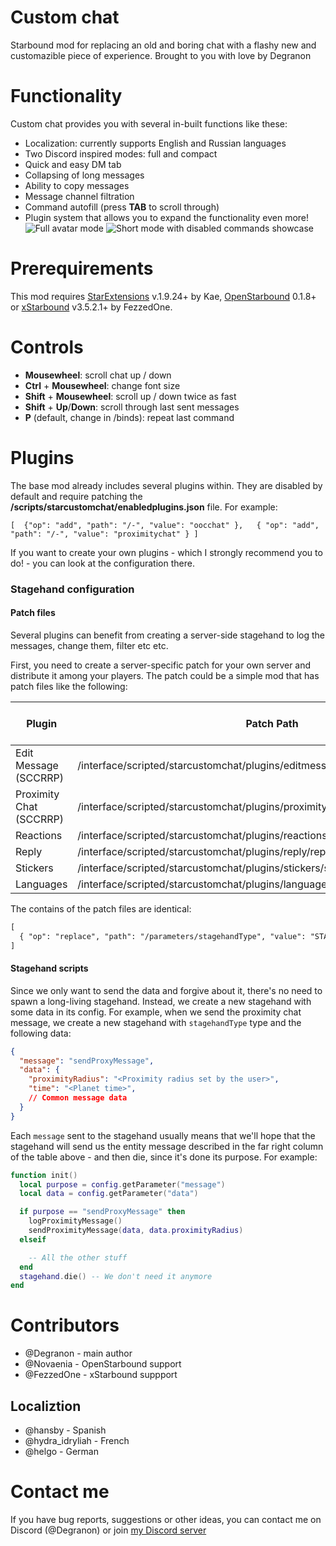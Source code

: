 # Custom chat
Starbound mod for replacing an old and boring chat with a flashy new and customazible piece of experience.
Brought to you with love by Degranon


# Functionality

Custom chat provides you with several in-built functions like these:

 - Localization: currently supports English and Russian languages
 - Two Discord inspired modes: full and compact
 - Quick and easy DM tab
 - Collapsing of long messages
 - Ability to copy messages
 - Message channel filtration
 - Command autofill (press **TAB** to scroll through)
 - Plugin system that allows you to expand the functionality even more!
![Full avatar mode](https://i.imgur.com/yLO8qWg.png)
![Short mode with disabled commands showcase](https://i.imgur.com/oXtXDp7.png)
# Prerequirements
This mod requires [StarExtensions](https://github.com/StarExtensions/StarExtensions) v.1.9.24+ by Kae, [OpenStarbound](https://github.com/OpenStarbound/OpenStarbound) 0.1.8+ or [xStarbound](https://github.com/xStarbound/xStarbound) v3.5.2.1+ by FezzedOne.

# Controls

 - **Mousewheel**: scroll chat up / down
 - **Ctrl** + **Mousewheel**: change font size
 - **Shift** + **Mousewheel**: scroll up / down twice as fast
 - **Shift** + **Up**/**Down**: scroll through last sent messages
 - **P** (default, change in /binds): repeat last command

# Plugins
The base mod already includes several plugins within. They are disabled by default and require patching the **/scripts/starcustomchat/enabledplugins.json** file. For example:

    [  {"op": "add", "path": "/-", "value": "oocchat" },   { "op": "add", "path": "/-", "value": "proximitychat" } ]
If you want to create your own plugins - which I strongly recommend you to do! - you can look at the configuration there.


### Stagehand configuration

#### Patch files
Several plugins can benefit from creating a server-side stagehand to log the messages, change them, filter etc etc.

First, you need to create a server-specific patch for your own server and distribute it among your players. The patch could be a simple mod that has patch files like the following:

| Plugin                  | Patch Path                                                                        | Stagehand Message Type Data | Player Message Handler |
|-------------------------|-----------------------------------------------------------------------------------|-----------------------------|------------------------|
| Edit Message (SCCRRP)   | /interface/scripted/starcustomchat/plugins/editmessage/editmessage.json.patch     | editMessage                 | scc_edit_message       |
| Proximity Chat (SCCRRP) | /interface/scripted/starcustomchat/plugins/proximitychat/proximitychat.json.patch | sendProxyMessage            | scc_add_message        |
| Reactions               | /interface/scripted/starcustomchat/plugins/reactions/reactions.json.patch         | addReaction                 | scc_add_reaction       |
| Reply                   | /interface/scripted/starcustomchat/plugins/reply/reply.json.patch                 | addReply                    | scc_add_relpy          |
| Stickers                | /interface/scripted/starcustomchat/plugins/stickers/stickers.json.patch           | sendSticker                 | scc_add_message        |
| Languages               | /interface/scripted/starcustomchat/plugins/languages/languages.json               | retrieveLanguages           | scc_rp_languages       |

The contains of the patch files are identical:

```diff
[
  { "op": "replace", "path": "/parameters/stagehandType", "value": "STAGEHAND_NAME"}
]
```

#### Stagehand scripts

Since we only want to send the data and forgive about it, there's no need to spawn a long-living stagehand. Instead, we create a new stagehand with some data in its config.
For example, when we send the proximity chat message, we create a new stagehand with `stagehandType` type and the following data:

```json
{
  "message": "sendProxyMessage",
  "data": {
    "proximityRadius": "<Proximity radius set by the user>",
    "time": "<Planet time>",
    // Common message data
  }
}
```

Each `message` sent to the stagehand usually means that we'll hope that the stagehand will send us the entity message described in the far right column of the table above - and then die, since it's done its purpose. For example:

```lua
function init()
  local purpose = config.getParameter("message")
  local data = config.getParameter("data")

  if purpose == "sendProxyMessage" then
    logProximityMessage()
    sendProximityMessage(data, data.proximityRadius)
  elseif

    -- All the other stuff
  end
  stagehand.die() -- We don't need it anymore
end
```

# Contributors

* @Degranon - main author
* @Novaenia - OpenStarbound support
* @FezzedOne - xStarbound suppport

## Localiztion

* @hansby - Spanish
* @hydra_idryliah - French
* @helgo - German

# Contact me
If you have bug reports, suggestions or other ideas, you can contact me on Discord (@Degranon) or join [my Discord server](https://discord.gg/gnu8xRjS9p)
